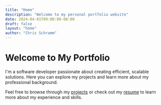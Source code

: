 ```yaml
---
title: "Home"
description: "Welcome to my personal portfolio website"
date: 2024-04-01T09:00:00-08:00
draft: false
layout: "home"
author: "Chris Schramm"
---
```


# Welcome to My Portfolio

I'm a software developer passionate about creating efficient, scalable solutions. Here you can explore my projects and learn more about my professional background.

Feel free to browse through my [projects](/projects/) or check out my [resume](/resume/) to learn more about my experience and skills.
